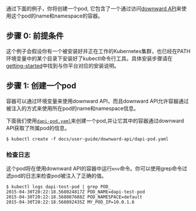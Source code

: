 ---
---

通过下面的例子，你将创建一个pod, 它包含了一个通过访问[downward API](/docs/user-guide/downward-api/)来使用这个pod的name和namespace的容器。

## 步骤 0: 前提条件

这个例子会假设你有一个被安装好并正在工作的Kubernetes集群，也已经在PATH环境变量中的某个目录下安装好了kubectl命令行工具。具体安装步骤请在[getting-started](/docs/getting-started-guides/)中找到与你平台对应的安装说明。

## 步骤 1: 创建一个pod

容器可以通过环境变量来使用downward API，而且downward API允许容器通过被注入的方式来使用所在pod的name和namespace信息。

下面我们使用[`dapi-pod.yaml`](/docs/user-guide/downward-api/dapi-pod.yaml)来创建一个pod,并让它其中的容器通过downward API获取了所属pod的信息。

```shell
$ kubectl create -f docs/user-guide/downward-api/dapi-pod.yaml
```

### 检查日志
这个pod将在使用downward API的容器中运行`env`命令。你可以使用grep命令过滤pod的日志来检查pod被注入了正确的值。

```shell
$ kubectl logs dapi-test-pod | grep POD_
2015-04-30T20:22:18.568024817Z POD_NAME=dapi-test-pod
2015-04-30T20:22:18.568087688Z POD_NAMESPACE=default
2015-04-30T20:22:18.568092435Z MY_POD_IP=10.0.1.6
```